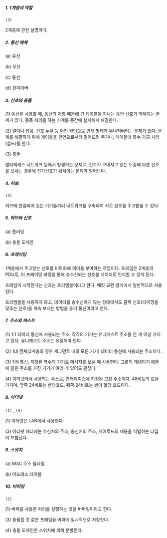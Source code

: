 ##### 1. 1계층의 역할

`(3)`

2계층에 관한 설명이다.

##### 2. 통신 매체

(a) 유선

(b) 무선

(c) 동선

(d) 광파이버

##### 3. 신호와 충돌

(1) 동선을 사용할 때, 동선의 저항 때문에 긴 케이블을 지나는 동안 신호가 약해지는 문제가 있다. 증폭 처리를 하는 기계를 중간에 설치해서 해결한다.

(2) 열이나 잡음, 신호 누설 등 어떤 원인으로 인해 형태가 무너져버리는 문제가 있다. 문제를 해결하기 위해 케이블을 원인으로부터 떨어뜨려 두거나, 케이블에 특수 가공 처리(실드)를 한다.

(3) 충돌

멀티액세스 네트워크 등에서 발생하는 문제로, 신호가 보내지고 있는 도중에 다른 신호를 보내는 경우에 전기신호가 뒤섞이는 문제가 일어난다.

##### 4. 허브

`(4)`

허브에 연결되어 있는 기기들끼리 네트워크를 구축하여 서로 신호를 주고받을 수 있다.

##### 5. 허브와 신호

(a) 플러딩

(b) 충돌 도메인

##### 6. 프레이밍

1계층에서 주고받는 신호를 비트화해 의미를 부여하는 작업이다. 프레임은 2계층의 PDU로, 이 프레이밍 과정을 통해 송수신되는 신호를 데이터로 인식할 수 있게 된다.

프레임이 시작된다는 신호는 프리엠블이라고 한다. 패킷 교환 방식에서 일반적으로 사용된다.

프리엠블을 사용하지 않고, 데이터를 송수신하지 않는 상태에서도 클락 신호(타이밍을 맞추는 신호)를 계속 보내는 방법을 동기 통신이라고 한다.

##### 7. 주소와 캐스트

(1) 1:1 데이터 통신에 사용되는 주소. 각각의 기기는 유니캐스트 주소를 한 개 이상 가지고 있다. 유니캐스트 주소는 유일해야 한다.

(2) 1대 전체(2계층의 경우 세그먼트 내의 모든 기기) 데이터 통신에 사용되는 주소이다.

(3) 1:N 통신, 지정된 복수의 기기로 메시지를 보낼 때 사용한다. 그룹의 개념이기 때문에 같은 주소를 가진 기기가 여러 개 있어도 괜찮다.

(4) 이더넷에서 사용되는 주소로, 인터페이스에 지정된 고정 주소이다. 48비트의 값을 가지며, 앞쪽 24비트는 벤더코드, 뒤쪽 24비트는 벤더 할당 코드이다.

##### 8. 이더넷

`(1)` , `(3)`

(1) 이더넷은 LAN에서 사용한다.

(3) 이더넷 헤더에는 수신처의 주소, 송신처의 주소, 페이로드의 내용을 식별하는 타입이 포함된다.

##### 9. 스위치

(a) MAC 주소 필터링

(b) 어드레스 테이블

##### 10. 버퍼링

`(2)`

(1) 버퍼를 사용한 처리를 실행하는 것을 버퍼링이라고 한다.

(3) 충돌할 것 같은 프레임을 버퍼에 일시적으로 저장한다.

(4) 충돌 도메인은 스위치에 의해 분할된다.


